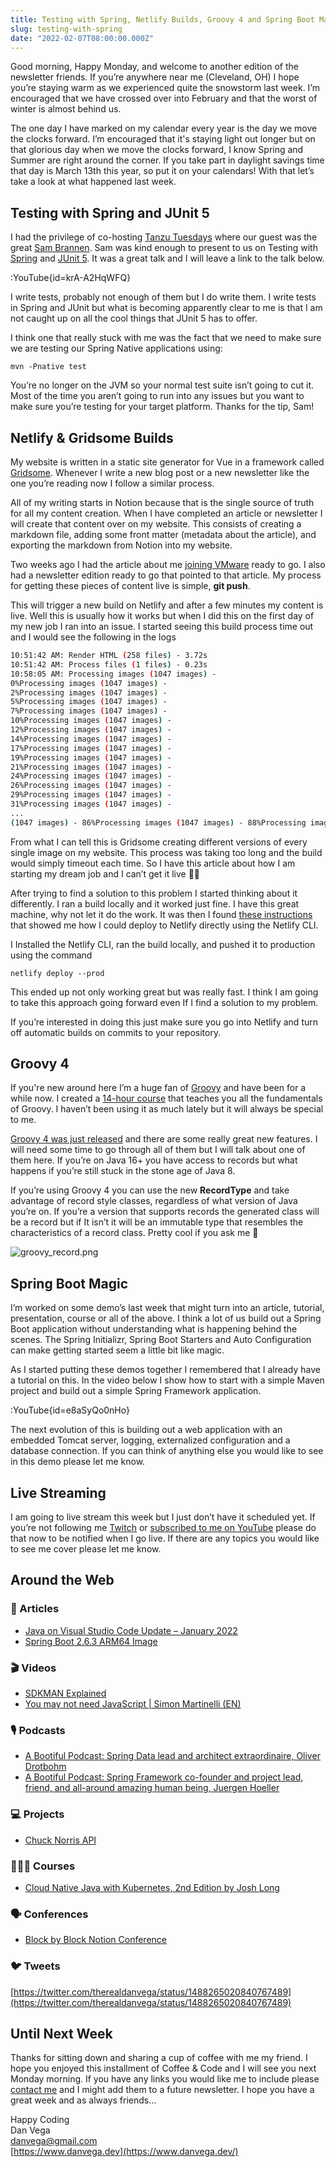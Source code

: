 ```yaml
---
title: Testing with Spring, Netlify Builds, Groovy 4 and Spring Boot Magic
slug: testing-with-spring
date: "2022-02-07T08:00:00.000Z"
---
```


Good morning, Happy Monday, and welcome to another edition of the newsletter friends. If you’re anywhere near me (Cleveland, OH) I hope you’re staying warm as we experienced quite the snowstorm last week. I’m encouraged that we have crossed over into February and that the worst of winter is almost behind us.

The one day I have marked on my calendar every year is the day we move the clocks forward. I’m encouraged that it's staying light out longer but on that glorious day when we move the clocks forward, I know Spring and Summer are right around the corner. If you take part in daylight savings time that day is March 13th this year, so put it on your calendars! With that let’s take a look at what happened last week.

## Testing with Spring and JUnit 5

I had the privilege of co-hosting [Tanzu Tuesdays](https://tanzu.vmware.com/developer/tv/tanzu-tuesdays/0083/) where our guest was the great [Sam Brannen](https://twitter.com/sam_brannen). Sam was kind enough to present to us on Testing with [Spring](https://spring.io/projects/spring-boot) and [JUnit 5](https://junit.org/junit5/docs/current/user-guide). It was a great talk and I will leave a link to the talk below.

:YouTube{id=krA-A2HqWFQ}

I write tests, probably not enough of them but I do write them. I write tests in Spring and JUnit but what is becoming apparently clear to me is that I am not caught up on all the cool things that JUnit 5 has to offer.

I think one that really stuck with me was the fact that we need to make sure we are testing our Spring Native applications using:

`mvn -Pnative test`

You’re no longer on the JVM so your normal test suite isn’t going to cut it. Most of the time you aren’t going to run into any issues but you want to make sure you’re testing for your target platform. Thanks for the tip, Sam!

## Netlify & Gridsome Builds

My website is written in a static site generator for Vue in a framework called [Gridsome](https://gridsome.org/). Whenever I write a new blog post or a new newsletter like the one you’re reading now I follow a similar process.

All of my writing starts in Notion because that is the single source of truth for all my content creation.  When I have completed an article or newsletter I will create that content over on my website. This consists of creating a markdown file, adding some front matter (metadata about the article), and exporting the markdown from Notion into my website.

Two weeks ago I had the article about me [joining VMware](https://www.danvega.dev/blog/2022/01/24/im-joining-v-mware/) ready to go. I also had a newsletter edition ready to go that pointed to that article. My process for getting these pieces of content live is simple, **git push**.

This will trigger a new build on Netlify and after a few minutes my content is live. Well this is usually how it works but when I did this on the first day of my new job I ran into an issue. I started seeing this build process time out and I would see the following in the logs

```bash
10:51:42 AM: Render HTML (258 files) - 3.72s
10:51:42 AM: Process files (1 files) - 0.23s
10:58:05 AM: Processing images (1047 images) -
0%Processing images (1047 images) -
2%Processing images (1047 images) -
5%Processing images (1047 images) -
7%Processing images (1047 images) -
10%Processing images (1047 images) -
12%Processing images (1047 images) -
14%Processing images (1047 images) -
17%Processing images (1047 images) -
19%Processing images (1047 images) -
21%Processing images (1047 images) -
24%Processing images (1047 images) -
26%Processing images (1047 images) -
29%Processing images (1047 images) -
31%Processing images (1047 images) -
...
(1047 images) - 86%Processing images (1047 images) - 88%Processing images (1047 images) - 90%
```

From what I can tell this is Gridsome creating different versions of every single image on my website. This process was taking too long and the build would simply timeout each time. So I have this article about how I am starting my dream job and I can’t get it live 🤦‍♂️

After trying to find a solution to this problem I started thinking about it differently. I ran a build locally and it worked just fine. I have this great machine, why not let it do the work. It was then I found [these instructions](https://gridsome.org/docs/deploy-to-netlify/) that showed me how I could deploy to Netlify directly using the Netlify CLI.

I Installed the Netlify CLI, ran the build locally, and pushed it to production using the command

`netlify deploy --prod`

This ended up not only working great but was really fast. I think I am going to take this approach going forward even If I find a solution to my problem.

If you’re interested in doing this just make sure you go into Netlify and turn off automatic builds on commits to your repository.

## Groovy 4

If you're new around here I’m a huge fan of [Groovy](https://groovy-lang.org/) and have been for a while now. I created a [14-hour course](https://www.udemy.com/course/apache-groovy/?referralCode=7FB8CB67D3D3D17CF1EA) that teaches you all the fundamentals of Groovy. I haven’t been using it as much lately but it will always be special to me.

[Groovy 4 was just released](https://groovy-lang.org/releasenotes/groovy-4.0.html) and there are some really great new features. I will need some time to go through all of them but I will talk about one of them here. If you’re on Java 16+ you have access to records but what happens if you’re still stuck in the stone age of Java 8.

If you’re using Groovy 4 you can use the new  **RecordType** and take advantage of record style classes, regardless of what version of Java you’re on. If you’re a version that supports records the generated class will be a record but if It isn’t it will be an immutable type that resembles the characteristics of a record class. Pretty cool if you ask me 🥳

![groovy_record.png](/images/newsletter/2022/02/07/groovy_record.png)

## Spring Boot Magic

I’m worked on some demo’s last week that might turn into an article, tutorial, presentation, course or all of the above. I think a lot of us build out a Spring Boot application without understanding what is happening behind the scenes.   The Spring Initializr, Spring Boot Starters and Auto Configuration can make getting started seem a little bit like magic.

As I started putting these demos together I remembered that I already have a tutorial on this. In the video below I show how to start with a simple Maven project and build out a simple Spring Framework application.

:YouTube{id=e8aSyQo0nHo}

The next evolution of this is building out a web application with an embedded Tomcat server, logging, externalized configuration and a database connection. If you can think of anything else you would like to see in this demo please let me know.

## Live Streaming

I am going to live stream this week but I just don’t have it scheduled yet. If you’re not following me [Twitch](https://www.twitch.tv/danvega) or [subscribed to me on YouTube](http://www.youtube.com/danvega) please do that now to be notified when I go live. If there are any topics you would like to see me cover please let me know.

## Around the Web

### 📝 Articles

- [Java on Visual Studio Code Update – January 2022](https://devblogs.microsoft.com/java/java-on-visual-studio-code-update-january-2022/)
- [Spring Boot 2.6.3 ARM64 Image](https://dashaun.hashnode.dev/spring-boot-263-arm64-image)

### 🎬 Videos

- [SDKMAN Explained](https://foojay.io/today/video-sdkman-explained/)
- [You may not need JavaScript | Simon Martinelli (EN)](https://www.youtube.com/watch?v=cyqfiUlx2UE)

### 🎙 Podcasts

- [A Bootiful Podcast: Spring Data lead and architect extraordinaire, Oliver Drotbohm](https://bootifulpodcast.fm/#/episodes/1a1dc9ea-c306-46b8-a835-5e248f7d4636)
- [A Bootiful Podcast: Spring Framework co-founder and project lead, friend, and all-around amazing human being, Juergen Hoeller](https://bootifulpodcast.fm/#/episodes/1c136ac9-2cc3-4b76-80fa-da458fedbafe)

### 💻 Projects

- [Chuck Norris API](https://github.com/chucknorris-io/chuck-api)

### 👨🏼‍💻 Courses

- [Cloud Native Java with Kubernetes, 2nd Edition by Josh Long](https://learning.oreilly.com/videos/cloud-native-java/9780137834051/)

### 🗣 Conferences

- [Block by Block Notion Conference](https://blockbyblock.notion.com/)

### 🐦 Tweets

[https://twitter.com/therealdanvega/status/1488265020840767489](https://twitter.com/therealdanvega/status/1488265020840767489)

## Until Next Week

Thanks for sitting down and sharing a cup of coffee with me my friend. I hope you enjoyed this installment of Coffee & Code and I will see you next Monday morning. If you have any links you would like me to include please [contact me](http://twitter.com/therealdanvega) and I might add them to a future newsletter. I hope you have a great week and as always friends...

Happy Coding<br/>
Dan Vega<br/>
danvega@gmail.com<br/>
[https://www.danvega.dev](https://www.danvega.dev/)
